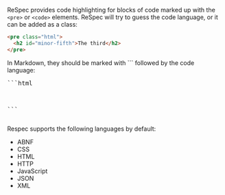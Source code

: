 ReSpec provides code highlighting for blocks of code marked up with the `<pre>` or `<code>` elements. ReSpec will try to guess the code language, or it can be added as a class:

```html
<pre class="html">
  <h2 id="minor-fifth">The third</h2>
</pre>
```

In Markdown, they should be marked with `\`` followed by the code language:

<pre lang="html">
```html
<script>
function magic() {
  const noop = "this";
  doThat(noop);
}
</script>
\```
</pre>

Respec supports the following languages by default:

* ABNF
* CSS
* HTML
* HTTP
* JavaScript
* JSON
* XML